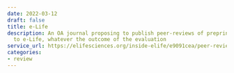 ```yaml
---
date: 2022-03-12
draft: false
title: e-Life
description: An OA journal proposing to publish peer-reviews of preprints submitted
  to e-Life, whatever the outcome of the evaluation
service_url: https://elifesciences.org/inside-elife/e9091cea/peer-review-new-initiatives-to-enhance-the-value-of-elife-s-process
categories:
- review
---
```



